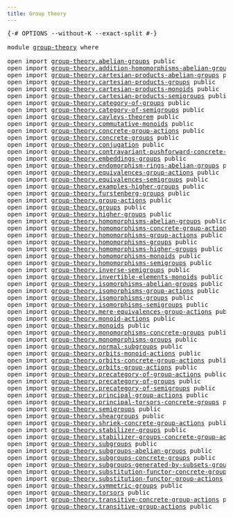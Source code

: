 ```yaml
---
title: Group theory
---
```


<pre class="Agda"><a id="38" class="Symbol">{-#</a> <a id="42" class="Keyword">OPTIONS</a> <a id="50" class="Pragma">--without-K</a> <a id="62" class="Pragma">--exact-split</a> <a id="76" class="Symbol">#-}</a>

<a id="81" class="Keyword">module</a> <a id="88" href="group-theory.html" class="Module">group-theory</a> <a id="101" class="Keyword">where</a>

<a id="108" class="Keyword">open</a> <a id="113" class="Keyword">import</a> <a id="120" href="group-theory.abelian-groups.html" class="Module">group-theory.abelian-groups</a> <a id="148" class="Keyword">public</a>
<a id="155" class="Keyword">open</a> <a id="160" class="Keyword">import</a> <a id="167" href="group-theory.addition-homomorphisms-abelian-groups.html" class="Module">group-theory.addition-homomorphisms-abelian-groups</a> <a id="218" class="Keyword">public</a>
<a id="225" class="Keyword">open</a> <a id="230" class="Keyword">import</a> <a id="237" href="group-theory.cartesian-products-abelian-groups.html" class="Module">group-theory.cartesian-products-abelian-groups</a> <a id="284" class="Keyword">public</a>
<a id="291" class="Keyword">open</a> <a id="296" class="Keyword">import</a> <a id="303" href="group-theory.cartesian-products-groups.html" class="Module">group-theory.cartesian-products-groups</a> <a id="342" class="Keyword">public</a>
<a id="349" class="Keyword">open</a> <a id="354" class="Keyword">import</a> <a id="361" href="group-theory.cartesian-products-monoids.html" class="Module">group-theory.cartesian-products-monoids</a> <a id="401" class="Keyword">public</a>
<a id="408" class="Keyword">open</a> <a id="413" class="Keyword">import</a> <a id="420" href="group-theory.cartesian-products-semigroups.html" class="Module">group-theory.cartesian-products-semigroups</a> <a id="463" class="Keyword">public</a>
<a id="470" class="Keyword">open</a> <a id="475" class="Keyword">import</a> <a id="482" href="group-theory.category-of-groups.html" class="Module">group-theory.category-of-groups</a> <a id="514" class="Keyword">public</a>
<a id="521" class="Keyword">open</a> <a id="526" class="Keyword">import</a> <a id="533" href="group-theory.category-of-semigroups.html" class="Module">group-theory.category-of-semigroups</a> <a id="569" class="Keyword">public</a>
<a id="576" class="Keyword">open</a> <a id="581" class="Keyword">import</a> <a id="588" href="group-theory.cayleys-theorem.html" class="Module">group-theory.cayleys-theorem</a> <a id="617" class="Keyword">public</a>
<a id="624" class="Keyword">open</a> <a id="629" class="Keyword">import</a> <a id="636" href="group-theory.commutative-monoids.html" class="Module">group-theory.commutative-monoids</a> <a id="669" class="Keyword">public</a>
<a id="676" class="Keyword">open</a> <a id="681" class="Keyword">import</a> <a id="688" href="group-theory.concrete-group-actions.html" class="Module">group-theory.concrete-group-actions</a> <a id="724" class="Keyword">public</a>
<a id="731" class="Keyword">open</a> <a id="736" class="Keyword">import</a> <a id="743" href="group-theory.concrete-groups.html" class="Module">group-theory.concrete-groups</a> <a id="772" class="Keyword">public</a>
<a id="779" class="Keyword">open</a> <a id="784" class="Keyword">import</a> <a id="791" href="group-theory.conjugation.html" class="Module">group-theory.conjugation</a> <a id="816" class="Keyword">public</a>
<a id="823" class="Keyword">open</a> <a id="828" class="Keyword">import</a> <a id="835" href="group-theory.contravariant-pushforward-concrete-group-actions.html" class="Module">group-theory.contravariant-pushforward-concrete-group-actions</a> <a id="897" class="Keyword">public</a>
<a id="904" class="Keyword">open</a> <a id="909" class="Keyword">import</a> <a id="916" href="group-theory.embeddings-groups.html" class="Module">group-theory.embeddings-groups</a> <a id="947" class="Keyword">public</a>
<a id="954" class="Keyword">open</a> <a id="959" class="Keyword">import</a> <a id="966" href="group-theory.endomorphism-rings-abelian-groups.html" class="Module">group-theory.endomorphism-rings-abelian-groups</a> <a id="1013" class="Keyword">public</a>
<a id="1020" class="Keyword">open</a> <a id="1025" class="Keyword">import</a> <a id="1032" href="group-theory.equivalences-group-actions.html" class="Module">group-theory.equivalences-group-actions</a> <a id="1072" class="Keyword">public</a>
<a id="1079" class="Keyword">open</a> <a id="1084" class="Keyword">import</a> <a id="1091" href="group-theory.equivalences-semigroups.html" class="Module">group-theory.equivalences-semigroups</a> <a id="1128" class="Keyword">public</a>
<a id="1135" class="Keyword">open</a> <a id="1140" class="Keyword">import</a> <a id="1147" href="group-theory.examples-higher-groups.html" class="Module">group-theory.examples-higher-groups</a> <a id="1183" class="Keyword">public</a>
<a id="1190" class="Keyword">open</a> <a id="1195" class="Keyword">import</a> <a id="1202" href="group-theory.furstenberg-groups.html" class="Module">group-theory.furstenberg-groups</a> <a id="1234" class="Keyword">public</a>
<a id="1241" class="Keyword">open</a> <a id="1246" class="Keyword">import</a> <a id="1253" href="group-theory.group-actions.html" class="Module">group-theory.group-actions</a> <a id="1280" class="Keyword">public</a>
<a id="1287" class="Keyword">open</a> <a id="1292" class="Keyword">import</a> <a id="1299" href="group-theory.groups.html" class="Module">group-theory.groups</a> <a id="1319" class="Keyword">public</a>
<a id="1326" class="Keyword">open</a> <a id="1331" class="Keyword">import</a> <a id="1338" href="group-theory.higher-groups.html" class="Module">group-theory.higher-groups</a> <a id="1365" class="Keyword">public</a>
<a id="1372" class="Keyword">open</a> <a id="1377" class="Keyword">import</a> <a id="1384" href="group-theory.homomorphisms-abelian-groups.html" class="Module">group-theory.homomorphisms-abelian-groups</a> <a id="1426" class="Keyword">public</a>
<a id="1433" class="Keyword">open</a> <a id="1438" class="Keyword">import</a> <a id="1445" href="group-theory.homomorphisms-concrete-group-actions.html" class="Module">group-theory.homomorphisms-concrete-group-actions</a> <a id="1495" class="Keyword">public</a>
<a id="1502" class="Keyword">open</a> <a id="1507" class="Keyword">import</a> <a id="1514" href="group-theory.homomorphisms-group-actions.html" class="Module">group-theory.homomorphisms-group-actions</a> <a id="1555" class="Keyword">public</a>
<a id="1562" class="Keyword">open</a> <a id="1567" class="Keyword">import</a> <a id="1574" href="group-theory.homomorphisms-groups.html" class="Module">group-theory.homomorphisms-groups</a> <a id="1608" class="Keyword">public</a>
<a id="1615" class="Keyword">open</a> <a id="1620" class="Keyword">import</a> <a id="1627" href="group-theory.homomorphisms-higher-groups.html" class="Module">group-theory.homomorphisms-higher-groups</a> <a id="1668" class="Keyword">public</a>
<a id="1675" class="Keyword">open</a> <a id="1680" class="Keyword">import</a> <a id="1687" href="group-theory.homomorphisms-monoids.html" class="Module">group-theory.homomorphisms-monoids</a> <a id="1722" class="Keyword">public</a>
<a id="1729" class="Keyword">open</a> <a id="1734" class="Keyword">import</a> <a id="1741" href="group-theory.homomorphisms-semigroups.html" class="Module">group-theory.homomorphisms-semigroups</a> <a id="1779" class="Keyword">public</a>
<a id="1786" class="Keyword">open</a> <a id="1791" class="Keyword">import</a> <a id="1798" href="group-theory.inverse-semigroups.html" class="Module">group-theory.inverse-semigroups</a> <a id="1830" class="Keyword">public</a>
<a id="1837" class="Keyword">open</a> <a id="1842" class="Keyword">import</a> <a id="1849" href="group-theory.invertible-elements-monoids.html" class="Module">group-theory.invertible-elements-monoids</a> <a id="1890" class="Keyword">public</a>
<a id="1897" class="Keyword">open</a> <a id="1902" class="Keyword">import</a> <a id="1909" href="group-theory.isomorphisms-abelian-groups.html" class="Module">group-theory.isomorphisms-abelian-groups</a> <a id="1950" class="Keyword">public</a>
<a id="1957" class="Keyword">open</a> <a id="1962" class="Keyword">import</a> <a id="1969" href="group-theory.isomorphisms-group-actions.html" class="Module">group-theory.isomorphisms-group-actions</a> <a id="2009" class="Keyword">public</a>
<a id="2016" class="Keyword">open</a> <a id="2021" class="Keyword">import</a> <a id="2028" href="group-theory.isomorphisms-groups.html" class="Module">group-theory.isomorphisms-groups</a> <a id="2061" class="Keyword">public</a>
<a id="2068" class="Keyword">open</a> <a id="2073" class="Keyword">import</a> <a id="2080" href="group-theory.isomorphisms-semigroups.html" class="Module">group-theory.isomorphisms-semigroups</a> <a id="2117" class="Keyword">public</a>
<a id="2124" class="Keyword">open</a> <a id="2129" class="Keyword">import</a> <a id="2136" href="group-theory.mere-equivalences-group-actions.html" class="Module">group-theory.mere-equivalences-group-actions</a> <a id="2181" class="Keyword">public</a>
<a id="2188" class="Keyword">open</a> <a id="2193" class="Keyword">import</a> <a id="2200" href="group-theory.monoid-actions.html" class="Module">group-theory.monoid-actions</a> <a id="2228" class="Keyword">public</a>
<a id="2235" class="Keyword">open</a> <a id="2240" class="Keyword">import</a> <a id="2247" href="group-theory.monoids.html" class="Module">group-theory.monoids</a> <a id="2268" class="Keyword">public</a>
<a id="2275" class="Keyword">open</a> <a id="2280" class="Keyword">import</a> <a id="2287" href="group-theory.monomorphisms-concrete-groups.html" class="Module">group-theory.monomorphisms-concrete-groups</a> <a id="2330" class="Keyword">public</a>
<a id="2337" class="Keyword">open</a> <a id="2342" class="Keyword">import</a> <a id="2349" href="group-theory.monomorphisms-groups.html" class="Module">group-theory.monomorphisms-groups</a> <a id="2383" class="Keyword">public</a>
<a id="2390" class="Keyword">open</a> <a id="2395" class="Keyword">import</a> <a id="2402" href="group-theory.normal-subgroups.html" class="Module">group-theory.normal-subgroups</a> <a id="2432" class="Keyword">public</a>
<a id="2439" class="Keyword">open</a> <a id="2444" class="Keyword">import</a> <a id="2451" href="group-theory.orbits-monoid-actions.html" class="Module">group-theory.orbits-monoid-actions</a> <a id="2486" class="Keyword">public</a>
<a id="2493" class="Keyword">open</a> <a id="2498" class="Keyword">import</a> <a id="2505" href="group-theory.orbits-concrete-group-actions.html" class="Module">group-theory.orbits-concrete-group-actions</a> <a id="2548" class="Keyword">public</a>
<a id="2555" class="Keyword">open</a> <a id="2560" class="Keyword">import</a> <a id="2567" href="group-theory.orbits-group-actions.html" class="Module">group-theory.orbits-group-actions</a> <a id="2601" class="Keyword">public</a>
<a id="2608" class="Keyword">open</a> <a id="2613" class="Keyword">import</a> <a id="2620" href="group-theory.precategory-of-group-actions.html" class="Module">group-theory.precategory-of-group-actions</a> <a id="2662" class="Keyword">public</a>
<a id="2669" class="Keyword">open</a> <a id="2674" class="Keyword">import</a> <a id="2681" href="group-theory.precategory-of-groups.html" class="Module">group-theory.precategory-of-groups</a> <a id="2716" class="Keyword">public</a>
<a id="2723" class="Keyword">open</a> <a id="2728" class="Keyword">import</a> <a id="2735" href="group-theory.precategory-of-semigroups.html" class="Module">group-theory.precategory-of-semigroups</a> <a id="2774" class="Keyword">public</a>
<a id="2781" class="Keyword">open</a> <a id="2786" class="Keyword">import</a> <a id="2793" href="group-theory.principal-group-actions.html" class="Module">group-theory.principal-group-actions</a> <a id="2830" class="Keyword">public</a>
<a id="2837" class="Keyword">open</a> <a id="2842" class="Keyword">import</a> <a id="2849" href="group-theory.principal-torsors-concrete-groups.html" class="Module">group-theory.principal-torsors-concrete-groups</a> <a id="2896" class="Keyword">public</a>
<a id="2903" class="Keyword">open</a> <a id="2908" class="Keyword">import</a> <a id="2915" href="group-theory.semigroups.html" class="Module">group-theory.semigroups</a> <a id="2939" class="Keyword">public</a>
<a id="2946" class="Keyword">open</a> <a id="2951" class="Keyword">import</a> <a id="2958" href="group-theory.sheargroups.html" class="Module">group-theory.sheargroups</a> <a id="2983" class="Keyword">public</a>
<a id="2990" class="Keyword">open</a> <a id="2995" class="Keyword">import</a> <a id="3002" href="group-theory.shriek-concrete-group-actions.html" class="Module">group-theory.shriek-concrete-group-actions</a> <a id="3045" class="Keyword">public</a>
<a id="3052" class="Keyword">open</a> <a id="3057" class="Keyword">import</a> <a id="3064" href="group-theory.stabilizer-groups.html" class="Module">group-theory.stabilizer-groups</a> <a id="3095" class="Keyword">public</a>
<a id="3102" class="Keyword">open</a> <a id="3107" class="Keyword">import</a> <a id="3114" href="group-theory.stabilizer-groups-concrete-group-actions.html" class="Module">group-theory.stabilizer-groups-concrete-group-actions</a> <a id="3168" class="Keyword">public</a>
<a id="3175" class="Keyword">open</a> <a id="3180" class="Keyword">import</a> <a id="3187" href="group-theory.subgroups.html" class="Module">group-theory.subgroups</a> <a id="3210" class="Keyword">public</a>
<a id="3217" class="Keyword">open</a> <a id="3222" class="Keyword">import</a> <a id="3229" href="group-theory.subgroups-abelian-groups.html" class="Module">group-theory.subgroups-abelian-groups</a> <a id="3267" class="Keyword">public</a>
<a id="3274" class="Keyword">open</a> <a id="3279" class="Keyword">import</a> <a id="3286" href="group-theory.subgroups-concrete-groups.html" class="Module">group-theory.subgroups-concrete-groups</a> <a id="3325" class="Keyword">public</a>
<a id="3332" class="Keyword">open</a> <a id="3337" class="Keyword">import</a> <a id="3344" href="group-theory.subgroups-generated-by-subsets-groups.html" class="Module">group-theory.subgroups-generated-by-subsets-groups</a> <a id="3395" class="Keyword">public</a>
<a id="3402" class="Keyword">open</a> <a id="3407" class="Keyword">import</a> <a id="3414" href="group-theory.substitution-functor-concrete-group-actions.html" class="Module">group-theory.substitution-functor-concrete-group-actions</a> <a id="3471" class="Keyword">public</a>
<a id="3478" class="Keyword">open</a> <a id="3483" class="Keyword">import</a> <a id="3490" href="group-theory.substitution-functor-group-actions.html" class="Module">group-theory.substitution-functor-group-actions</a> <a id="3538" class="Keyword">public</a>
<a id="3545" class="Keyword">open</a> <a id="3550" class="Keyword">import</a> <a id="3557" href="group-theory.symmetric-groups.html" class="Module">group-theory.symmetric-groups</a> <a id="3587" class="Keyword">public</a>
<a id="3594" class="Keyword">open</a> <a id="3599" class="Keyword">import</a> <a id="3606" href="group-theory.torsors.html" class="Module">group-theory.torsors</a> <a id="3627" class="Keyword">public</a>
<a id="3634" class="Keyword">open</a> <a id="3639" class="Keyword">import</a> <a id="3646" href="group-theory.transitive-concrete-group-actions.html" class="Module">group-theory.transitive-concrete-group-actions</a> <a id="3693" class="Keyword">public</a>
<a id="3700" class="Keyword">open</a> <a id="3705" class="Keyword">import</a> <a id="3712" href="group-theory.transitive-group-actions.html" class="Module">group-theory.transitive-group-actions</a> <a id="3750" class="Keyword">public</a>
</pre>